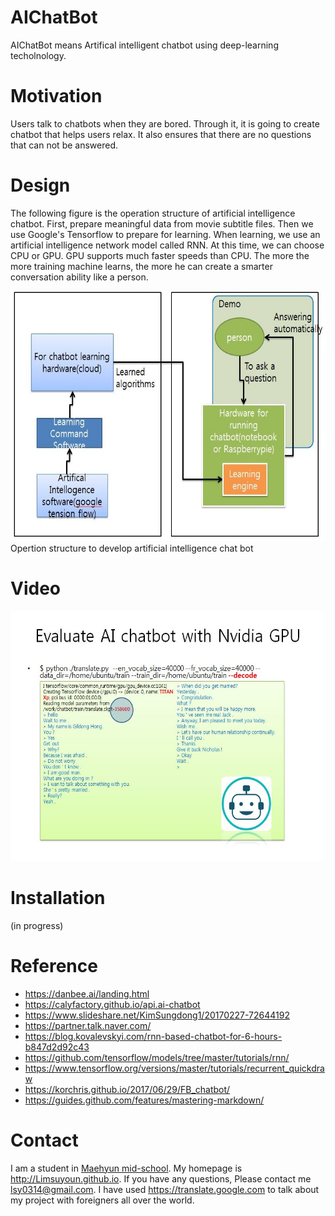 # AIChatBot
AIChatBot means Artifical intelligent chatbot using deep-learning techolnology.

# Motivation
Users talk to chatbots when they are bored. Through it, it is going to create chatbot that helps users relax. It also ensures that there are no questions that can not be answered.

# Design
The following figure is the operation structure of artificial intelligence chatbot. First, prepare meaningful data from movie subtitle files. Then we use Google's Tensorflow to prepare for learning. When learning, we use an artificial intelligence network model called RNN. At this time, we can choose CPU or GPU. GPU supports much faster speeds than CPU. The more the more training machine learns, the more he can create a smarter conversation ability like a person.

<img src=https://github.com/Limsuyoun/DeepLearningChatBot/blob/master/image/design.jpg border=0 width=600 height=400> </img>
<br>
Opertion structure to develop artificial intelligence chat bot

# Video
<img src=https://github.com/Limsuyoun/DeepLearningChatBot/blob/master/image/demo..JPG border=0 width=600 height=400> </img>

# Installation
(in progress)


# Reference
* https://danbee.ai/landing.html <br>
* https://calyfactory.github.io/api.ai-chatbot<br>
* https://www.slideshare.net/KimSungdong1/20170227-72644192 <br>
* https://partner.talk.naver.com/<br>
* https://blog.kovalevskyi.com/rnn-based-chatbot-for-6-hours-b847d2d92c43 <br>
* https://github.com/tensorflow/models/tree/master/tutorials/rnn/ <br>
* https://www.tensorflow.org/versions/master/tutorials/recurrent_quickdraw<br>
* https://korchris.github.io/2017/06/29/FB_chatbot/ <br>
* https://guides.github.com/features/mastering-markdown/

# Contact
I am a student in [Maehyun mid-school](http://www.maehyeon.ms.kr/). My homepage is http://Limsuyoun.github.io. If you have any questions, Please contact me lsy0314@gmail.com. I have used  https://translate.google.com to talk about my project with foreigners all over the world.

